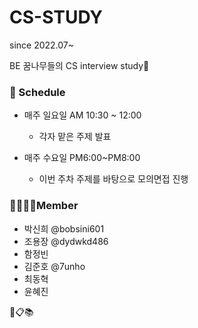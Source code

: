 # CS-STUDY

since 2022.07~

BE 꿈나무들의 CS interview study🌱

### 📅 Schedule 
- 매주 일요일 AM 10:30 ~ 12:00
  - 각자 맡은 주제 발표

- 매주 수요일 PM6:00~PM8:00
  - 이번 주차 주제를 바탕으로 모의면접 진행


### 👨‍👨‍👧‍👧Member
- 박신희 @bobsini601
- 조용장 @dydwkd486
- 함정빈
- 김준호 @7unho
- 최동혁
- 윤혜진



📌📋📚
